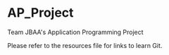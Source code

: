 # AP_Project
Team JBAA's Application Programming Project

Please refer to the resources file for links to learn Git.
